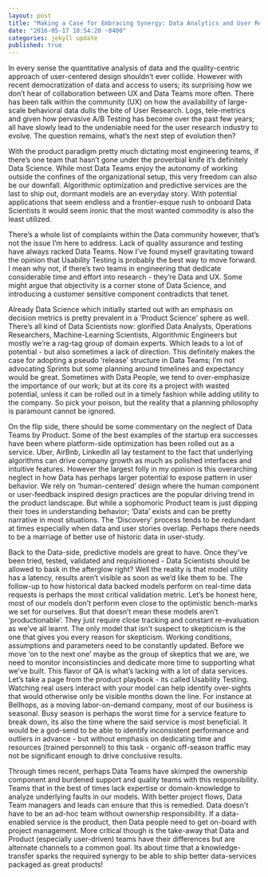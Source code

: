 ```yaml
---
layout: post
title: "Making a Case for Embracing Synergy: Data Analytics and User Research"
date: "2016-05-17 10:54:20 -0400"
categories: jekyll update
published: true
---
```

In every sense the quantitative analysis of data and the quality-centric approach of user-centered design shouldn’t ever collide. However with recent democratization of data and access to users; its surprising how we don’t hear of collaboration between UX and Data Teams more often. There has been talk within the community (UX) on how the availability of large-scale behavioral data dulls the bite of User Research. Logs, tele-metrics and given how pervasive A/B Testing has become over the past few years; all have slowly lead to the undeniable need for the user research industry to evolve. The question remains, what’s the next step of evolution then?

With the product paradigm pretty much dictating most engineering teams, if there’s one team that hasn’t gone under the proverbial knife it’s definitely Data Science. While most Data Teams enjoy the autonomy of working outside the confines of the organizational setup, this very freedom can also be our downfall. Algorithmic optimization and predictive services are the last to ship out, dormant models are an everyday story. With potential applications that seem endless  and a frontier-esque rush to onboard Data Scientists it would seem ironic that the most wanted commodity is also the least utilized.

There’s a whole list of complaints within the Data community however, that’s not the issue I’m here to address. Lack of quality assurance and testing have always racked Data Teams. Now I’ve found myself gravitating toward the opinion that Usability Testing is probably the best way to move forward. I mean why not, if there’s two teams in engineering that dedicate considerable time and effort into research - they’re Data and UX. Some might argue that objectivity is a corner stone of Data Science, and introducing a customer sensitive component contradicts that tenet.

Already Data Science which initially started out with an emphasis on decision metrics  is pretty prevalent in a 'Product Science' sphere as well. There’s all kind of Data Scientists now: glorified Data Analysts, Operations Researchers, Machine-Learning Scientists, Algorithmic Engineers but mostly we’re a rag-tag group of domain experts. Which leads to a lot of potential - but also sometimes a lack of direction. This definitely makes the case for adopting a pseudo ‘release’ structure in Data Teams; I’m not advocating Sprints but some planning around timelines and expectancy would be great. Sometimes with Data People, we tend to over-emphasize the importance of our work; but at its core its a project with wasted potential, unless it can be rolled out in a timely fashion while adding utility to the company. So pick your poison, but the reality that a planning philosophy is paramount cannot be ignored.

On the flip side, there should be some commentary on the neglect of Data Teams by Product. Some of the best examples of the startup era successes have been where platform-side optimization has been rolled out as a service. Uber, AirBnb, LinkedIn all lay testament to the fact that underlying algorithms can drive company growth as much as polished interfaces and intuitive features. However the largest folly in my opinion is this overarching neglect in how Data has perhaps larger potential to expose pattern in user behavior. We rely on ‘human-centered’ design where the human component or user-feedback inspired design practices are the popular driving trend in the product landscape. But while a sophomoric Product team is just dipping their toes in understanding behavior; ‘Data’ exists and can be pretty narrative in most situations. The ‘Discovery’ process tends to be redundant at times especially when data and user stories overlap. Perhaps there needs to be a marriage of better use of historic data in user-study.

Back to the Data-side, predictive models are great to have. Once they’ve been tried, tested, validated and requisitioned - Data Scientists should be allowed to bask in the afterglow right? Well the reality is that model utility has a latency, results aren’t visible as soon as we’d like them to be. The follow-up to how historical data backed models perform on real-time data requests is perhaps the most critical validation metric. Let’s be honest here, most of our models don’t perform even close to the optimistic bench-marks we set for ourselves. But that doesn’t mean these models aren’t ‘productionable’. They just require close tracking and constant re-evaluation as we’ve all learnt. The only model that isn’t suspect to skepticism is the one that gives you every reason for skepticism. Working conditions, assumptions and parameters need to be constantly updated. Before we move ‘on to the next one’ maybe as the group of skeptics that we are, we need to monitor inconsistincies and dedicate more time to supporting what we’ve built. This flavor of QA is what’s lacking with a lot of data services. Let’s take a page from the product playbook - its called Usability Testing. Watching real users interact with your model can help identify over-sights that would otherwise only be visible months down the line. For instance at Bellhops, as a moving labor-on-demand company, most of our business is seasonal. Busy season is perhaps the worst time for a service feature to break down, its also the time where the said service is most beneficial. It would be a god-send to be able to identify inconsistent performance and outliers in advance - but without emphasis on dedicating time and resources (trained personnel)  to this task - organic off-season traffic may not be significant enough to drive conclusive results.

Through times recent, perhaps Data Teams have skimped the ownership component and burdened support and quality teams with this responsibility. Teams that in the best of times lack expertise or domain-knowledge to analyze underlying faults in our models. With better project flows, Data Team managers and leads can ensure that this is remedied. Data doesn't have to be an ad-hoc team without ownership responsibility. If a data-enabled service is the product, then Data people need to get on-board with project management. More critical though is the take-away that Data and Product (especially user-driven) teams have their differences but are alternate channels to a common goal. Its about time that a knowledge-transfer sparks the required synergy to be able to ship better data-services packaged as great products!
